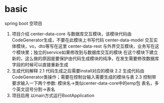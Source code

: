 # basic
spring boot 空项目
1. 项目介绍
center-data-core 与数据库交互模块，该模块代码由CodeGenerator生成，不要在此模块上书写代码
center-data-model 交互实体模块，vo，dto等写在这里
center-data-rest 与外界交互模块，业务写在这个模块里；独立的service如果修改到与数据库交互的模块
在这个模块下建立新的，这么做的原因是要保护由代码生成模块的纯净，在发生需要修改数据库字段的时候可以直接重新生成
2. 生成代码解释
2.1 代码生成之后需要install对应的模块
2.2 生成代码由CodeGenerator类操作；需要在控制台输入需要生成的模块与表
2.3 控制带要求输入一下两个参数:
模块名->类似center-data-core中的emp包
表名，多个英文逗号分割->表名
3. 项目启用
以main方式运行BootApplication